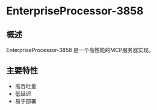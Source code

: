 # EnterpriseProcessor-3858

## 概述

EnterpriseProcessor-3858 是一个高性能的MCP服务器实现。

## 主要特性

- 高吞吐量
- 低延迟
- 易于部署

